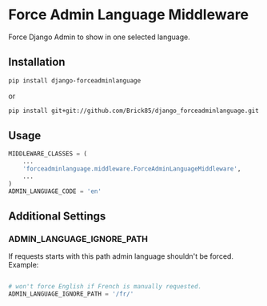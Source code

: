Force Admin Language Middleware
===============================

Force Django Admin to show in one selected language.

Installation
------------

```bash
pip install django-forceadminlanguage
```

or

```bash
pip install git+git://github.com/Brick85/django_forceadminlanguage.git
```



Usage
-----

```python
MIDDLEWARE_CLASSES = (
    ...
    'forceadminlanguage.middleware.ForceAdminLanguageMiddleware',
    ...
)
ADMIN_LANGUAGE_CODE = 'en'
```

Additional Settings
-------------------

### ADMIN_LANGUAGE_IGNORE_PATH ###


If requests starts with this path admin language shouldn't be forced. Example:

```python

# won't force English if French is manually requested.
ADMIN_LANGUAGE_IGNORE_PATH = '/fr/'
```